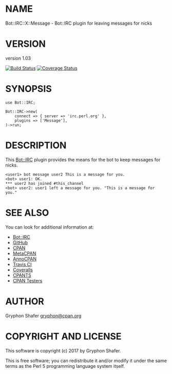 # NAME

Bot::IRC::X::Message - Bot::IRC plugin for leaving messages for nicks

# VERSION

version 1.03

[![Build Status](https://travis-ci.org/gryphonshafer/Bot-IRC-X-Message.svg)](https://travis-ci.org/gryphonshafer/Bot-IRC-X-Message)
[![Coverage Status](https://coveralls.io/repos/gryphonshafer/Bot-IRC-X-Message/badge.png)](https://coveralls.io/r/gryphonshafer/Bot-IRC-X-Message)

# SYNOPSIS

    use Bot::IRC;

    Bot::IRC->new(
        connect => { server => 'irc.perl.org' },
        plugins => ['Message'],
    )->run;

# DESCRIPTION

This [Bot::IRC](https://metacpan.org/pod/Bot::IRC) plugin provides the means for the bot to keep messages for
nicks.

    <user1> bot message user2 This is a message for you.
    <bot> user1: OK.
    *** user2 has joined #this_channel
    <bot> user2: user1 left a message for you. "This is a message for you."

# SEE ALSO

You can look for additional information at:

- [Bot::IRC](https://metacpan.org/pod/Bot::IRC)
- [GitHub](https://github.com/gryphonshafer/Bot-IRC-X-Message)
- [CPAN](http://search.cpan.org/dist/Bot-IRC-X-Message)
- [MetaCPAN](https://metacpan.org/pod/Bot::IRC::X::Message)
- [AnnoCPAN](http://annocpan.org/dist/Bot-IRC-X-Message)
- [Travis CI](https://travis-ci.org/gryphonshafer/Bot-IRC-X-Message)
- [Coveralls](https://coveralls.io/r/gryphonshafer/Bot-IRC-X-Message)
- [CPANTS](http://cpants.cpanauthors.org/dist/Bot-IRC-X-Message)
- [CPAN Testers](http://www.cpantesters.org/distro/T/Bot-IRC-X-Message.html)

# AUTHOR

Gryphon Shafer <gryphon@cpan.org>

# COPYRIGHT AND LICENSE

This software is copyright (c) 2017 by Gryphon Shafer.

This is free software; you can redistribute it and/or modify it under
the same terms as the Perl 5 programming language system itself.
